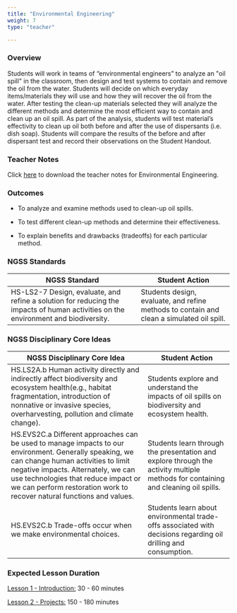 ```yaml
---
title: "Environmental Engineering"
weight: 7
type: "teacher" 

---
```


### Overview
Students will work in teams of “environmental engineers” to analyze an "oil spill" in the classroom, then design and test systems to contain and remove the oil from the water. Students will decide on which everyday items/materials they will use and how they will recover the oil from the water. After testing the clean-up materials selected they will analyze the different methods and determine the most efficient way to contain and clean up an oil spill. As part of the analysis, students will test material’s effectivity to clean up oil both before and after the use of dispersants (i.e. dish soap). Students will compare the results of the before and after dispersant test and record their observations on the Student Handout. 

### Teacher Notes

Click <a href="https://docs.google.com/document/d/1H0uhSeSJrMAxGHllXyaf4AIUiqX9pA_0jnbSOq1_Boc/edit?usp=sharing" target="_blank">here</a> to download the teacher notes for Environmental Engineering. 

### Outcomes
* To analyze and examine methods used to clean-up oil spills.

* To test different clean-up methods and determine their effectiveness. 

* To explain benefits and drawbacks (tradeoffs) for each particular method.

### NGSS Standards

| NGSS Standard                                                                                                                      | Student Action                                                                            |
| ---------------------------------------------------------------------------------------------------------------------------------- | ----------------------------------------------------------------------------------------- |
| HS-LS2-7 Design, evaluate, and refine a solution for reducing the impacts of human activities on the environment and biodiversity. | Students design, evaluate, and refine methods to contain and clean a simulated oil spill. |

### NGSS Disciplinary Core Ideas

| NGSS Disciplinary Core Idea                                                                                                                                                                                                                                                                         | Student Action                                                                                                                    |
| --------------------------------------------------------------------------------------------------------------------------------------------------------------------------------------------------------------------------------------------------------------------------------------------------- | --------------------------------------------------------------------------------------------------------------------------------- |
| HS.LS2A.b Human activity directly and indirectly affect biodiversity and ecosystem health(e.g., habitat fragmentation, introduction of nonnative or invasive species, overharvesting, pollution and climate change).                                                                                | Students explore and understand the impacts of oil spills on biodiversity and ecosystem health.                                   |
| HS.EVS2C.a Different approaches can be used to manage impacts to our environment. Generally speaking, we can change human activities to limit negative impacts. Alternately, we can use technologies that reduce impact or we can perform restoration work to recover natural functions and values. | Students learn through the presentation and explore through the activity multiple methods for containing and cleaning oil spills. |
| HS.EVS2C.b Trade-offs occur when we make environmental choices.                                                                                                                                                                                                                                     | Students learn about environmental trade-offs associated with decisions regarding oil drilling and consumption.                   |

### Expected Lesson Duration

[Lesson 1 - Introduction:](./1_lesson_1/) 30 - 60 minutes

[Lesson 2 - Projects:](./2_lesson_2/) 150 - 180 minutes

<!-- [Lesson 3 - Quiz:](./3_lesson_3/) 30 - 60 minutes -->
